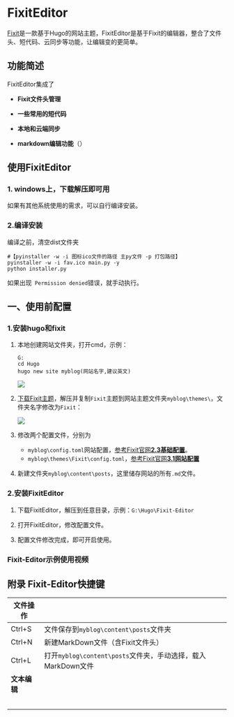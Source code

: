 # FixitEditor
[Fixit](https://fixit.lruihao.cn/zh-cn/)是一款基于Hugo的网站主题，FixitEditor是基于Fixit的编辑器，整合了文件头、短代码、云同步等功能，让编辑变的更简单。

## 功能简述

FixitEditor集成了

* **Fixit文件头管理**

* **一些常用的短代码**

* **本地和云端同步**

* **markdown编辑功能**（）

  

## 使用FixitEditor

### 1. windows上，下载解压即可用

如果有其他系统使用的需求，可以自行编译安装。

### 2.编译安装

编译之前，清空dist文件夹

```
#【pyinstaller -w -i 图标ico文件的路径 主py文件 -p 打包路径】
pyinstaller -w -i fav.ico main.py -y 
python installer.py
```

如果出现` Permission denied`错误，就手动执行。







## 一、使用前配置

### 1.安装hugo和fixit

1. 本地创建网站文件夹，打开cmd，示例：

   ```
   G:
   cd Hugo
   hugo new site myblog(网站名字,建议英文)
   ```

   ![](https://maxwell-lx.oss-cn-beijing.aliyuncs.com/myblog/hugo%E6%96%B0%E5%BB%BA%E7%BD%91%E7%AB%99.png)

2. [下载Fixit主题](https://github.com/hugo-fixit/FixIt/releases/)，解压并复制`Fixit`主题到网站主题文件夹`myblog\themes\`，文件夹名字修改为`Fixit`：

   ![](https://maxwell-lx.oss-cn-beijing.aliyuncs.com/myblog/%E5%A4%8D%E5%88%B6%E5%88%B0Fixit.png)

3. 修改两个配置文件，分别为

   * `myblog\config.toml`网站配置，[参考Fixit官网**2.3基础配置**](https://fixit.lruihao.cn/zh-cn/theme-documentation-basics/)。
   * `myblog\themes\Fixit\config.toml`，[参考Fixit官网**3.1网站配置**](https://fixit.lruihao.cn/zh-cn/theme-documentation-basics/)

4. 新建文件夹`myblog\content\posts`，这里储存网站的所有`.md`文件。

### 2.安装FixitEditor

1. 下载FixitEditor，解压到任意目录，示例：`G:\Hugo\Fixit-Editor`

2. 打开FixitEditor，修改配置文件。

3. 配置文件修改完成，即可开启使用。

### Fixit-Editor示例使用视频



## 附录 Fixit-Editor快捷键

| 文件操作     |                                                              |
| ------------ | ------------------------------------------------------------ |
| Ctrl+S       | 文件保存到`myblog\content\posts`文件夹                       |
| Ctrl+N       | 新建MarkDown文件（含Fixit文件头）                            |
| Ctrl+L       | 打开`myblog\content\posts`文件夹，手动选择，载入MarkDown文件 |
| **文本编辑** |                                                              |
|              |                                                              |
|              |                                                              |
|              |                                                              |
|              |                                                              |
|              |                                                              |
